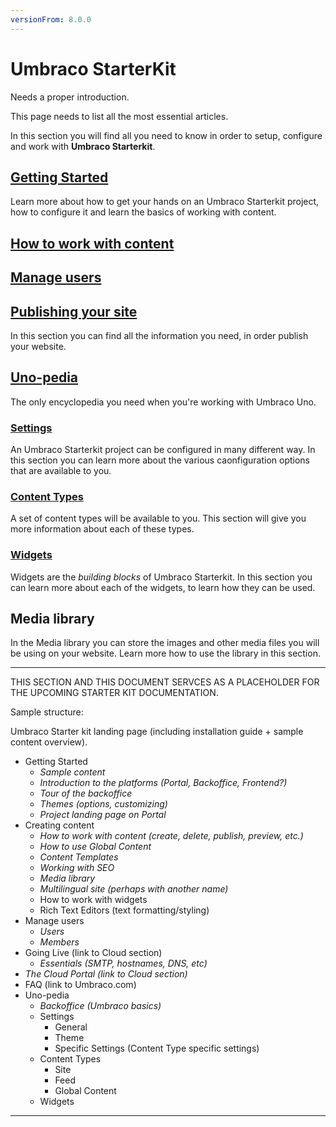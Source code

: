 ```yaml
---
versionFrom: 8.0.0
---
```


# Umbraco StarterKit

Needs a proper introduction.

This page needs to list all the most essential articles.

In this section you will find all you need to know in order to setup, configure and work with **Umbraco Starterkit**.

## [Getting Started](Getting-Started)

Learn more about how to get your hands on an Umbraco Starterkit project, how to configure it and learn the basics of working with content.

## [How to work with content](Creating-Content)

## [Manage users](Manage-users)

## [Publishing your site](Going-live)

In this section you can find all the information you need, in order publish your website.

## [Uno-pedia](Uno-pedia)

The only encyclopedia you need when you're working with Umbraco Uno.

### [Settings](Uno-pedia/Settings)

An Umbraco Starterkit project can be configured in many different way. In this section you can learn more about the various caonfiguration options that are available to you.

### [Content Types](Uno-pedia/Content-Types)

A set of content types will be available to you. This section will give you more information about each of these types.

### [Widgets](Uno-pedia/Widgets)

Widgets are the *building blocks* of Umbraco Starterkit. In this section you can learn more about each of the widgets, to learn how they can be used.

## Media library

In the Media library you can store the images and other media files you will be using on your website. Learn more how to use the library in this section.

----------------------
THIS SECTION AND THIS DOCUMENT SERVCES AS A PLACEHOLDER FOR THE UPCOMING STARTER KIT DOCUMENTATION.

Sample structure:

Umbraco Starter kit landing page (including installation guide + sample content overview).

* Getting Started
  * *Sample content*
  * *Introduction to the platforms (Portal, Backoffice, Frontend?)*
  * *Tour of the backoffice*
  * *Themes (options, customizing)*
  * *Project landing page on Portal*
* Creating content
  * *How to work with content (create, delete, publish, preview, etc.)*
  * *How to use Global Content*
  * *Content Templates*
  * *Working with SEO*
  * *Media library*
  * *Multilingual site (perhaps with another name)*
  * How to work with widgets
  * Rich Text Editors (text formatting/styling)
* Manage users
  * *Users*
  * *Members*
* Going Live (link to Cloud section)
  * *Essentials (SMTP, hostnames, DNS, etc)*
* *The Cloud Portal (link to Cloud section)*
* FAQ (link to Umbraco.com)
* Uno-pedia
  * *Backoffice (Umbraco basics)*
  * Settings
    * General
    * Theme
    * Specific Settings (Content Type specific settings)
  * Content Types
    * Site
    * Feed
    * Global Content
  * Widgets

----------------------

